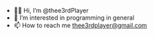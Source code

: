 - 👋🏾 Hi, I’m @thee3rdPlayer
- 👀 I’m interested in programming in general
- 📫 How to reach me thee3rdplayer@gmail.com

<!---
thee3rdPlayer/thee3rdPlayer is a ✨ special ✨ repository because its `README.md` (this file) appears on your GitHub profile.
You can click the Preview link to take a look at your changes.
--->
